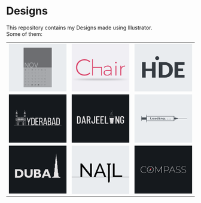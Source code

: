 # Designs
This repository contains my Designs made using Illustrator.<br>
Some of them:<br>
<table>
<tr><td><img src="./2020-11/png/26.11.2020.png"></td><td><img src="./2020-11/png/17.11.2020.png"></td><td><img src="./2020-11/png/23.11.2020.png"></td></tr>
<tr><td><img src="./2020-12/png/20.12.2020.png"></td><td><img src="./2020-12/png/31.12.2020.png"></td><td><img src="./2020-11/png/30.11.2020.png"></td></tr>
<tr><td><img src="./2020-12/png/14.12.2020.png"></td><td><img src="./2020-11/png/24.11.2020.png"></td><td><img src="./2020-12/png/12.12.2020.png"></td></tr>
</table>
